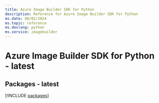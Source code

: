 ```yaml
---
title: Azure Image Builder SDK for Python
description: Reference for Azure Image Builder SDK for Python
ms.date: 08/02/2024
ms.topic: reference
ms.devlang: python
ms.service: imagebuilder
---
```

# Azure Image Builder SDK for Python - latest
## Packages - latest
[!INCLUDE [packages](image-builder-index.md)]